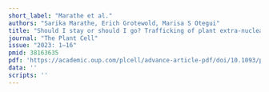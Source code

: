 ```yaml
---
short_label: "Marathe et al."
authors: "Sarika Marathe, Erich Grotewold, Marisa S Otegui"
title: "Should I stay or should I go? Trafficking of plant extra-nuclear transcription factors"
journal: "The Plant Cell"
issue: "2023: 1–16"
pmid: 38163635
pdf: 'https://academic.oup.com/plcell/advance-article-pdf/doi/10.1093/plcell/koad277/53692497/koad277.pdf'
data: ''
scripts: ''
---
```

